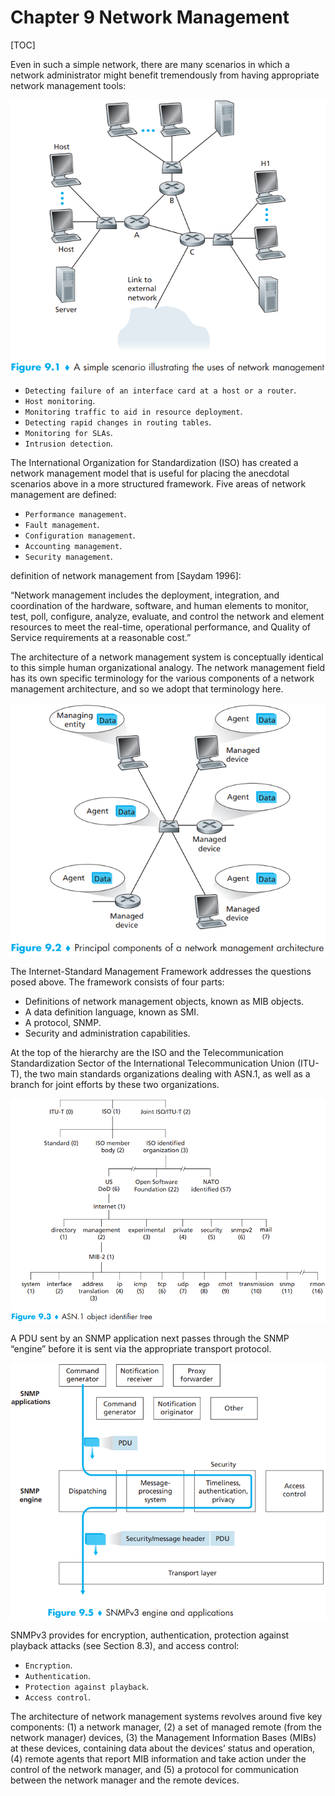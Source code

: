 # Chapter 9 Network Management

[TOC]



Even in such a simple network, there are many scenarios in which a network administrator might benefit tremendously from having appropriate network management tools:

![9_1](res/9_1.png)

- `Detecting failure of an interface card at a host or a router`.
- `Host monitoring`.
- `Monitoring traffic to aid in resource deployment`.
- `Detecting rapid changes in routing tables`.
- `Monitoring for SLAs`.
- `Intrusion detection`.

The International Organization for Standardization (ISO) has created a network management model that is useful for placing the anecdotal scenarios above in a more structured framework. Five areas of network management are defined:

- `Performance management`.
- `Fault management`.
- `Configuration management`.
- `Accounting management`.
- `Security management`.

definition of network management from [Saydam 1996]:

“Network management includes the deployment, integration, and coordination of the hardware, software, and human elements to monitor, test, poll, configure, analyze, evaluate, and control the network and element resources to meet the real-time, operational performance, and Quality of Service requirements at a reasonable cost.”

The architecture of a network management system is conceptually identical to this simple human organizational analogy. The network management field has its own specific terminology for the various components of a network management architecture, and so we adopt that terminology here.

![9_2](res/9_2.png)

The Internet-Standard Management Framework addresses the questions posed above. The framework consists of four parts:

- Definitions of network management objects, known as MIB objects.
- A data definition language, known as SMI.
- A protocol, SNMP.
- Security and administration capabilities.

At the top of the hierarchy are the ISO and the Telecommunication Standardization Sector of the International Telecommunication Union (ITU-T), the two main standards organizations dealing with ASN.1, as well as a branch for joint efforts by these two organizations.

![9_3](res/9_3.png)

A PDU sent by an SNMP application next passes through the SNMP “engine” before it is sent via the appropriate transport protocol.

![9_5](res/9_5.png)

SNMPv3 provides for encryption, authentication, protection against playback attacks (see Section 8.3), and access control:

- `Encryption`.
- `Authentication`.
- `Protection against playback`.
- `Access control`.

The architecture of network management systems revolves around five key components: (1) a network manager, (2) a set of managed remote (from the network manager) devices, (3) the Management Information Bases (MIBs) at these devices, containing data about the devices’ status and operation, (4) remote agents that report MIB information and take action under the control of the network manager, and (5) a protocol for communication between the network manager and the remote devices.